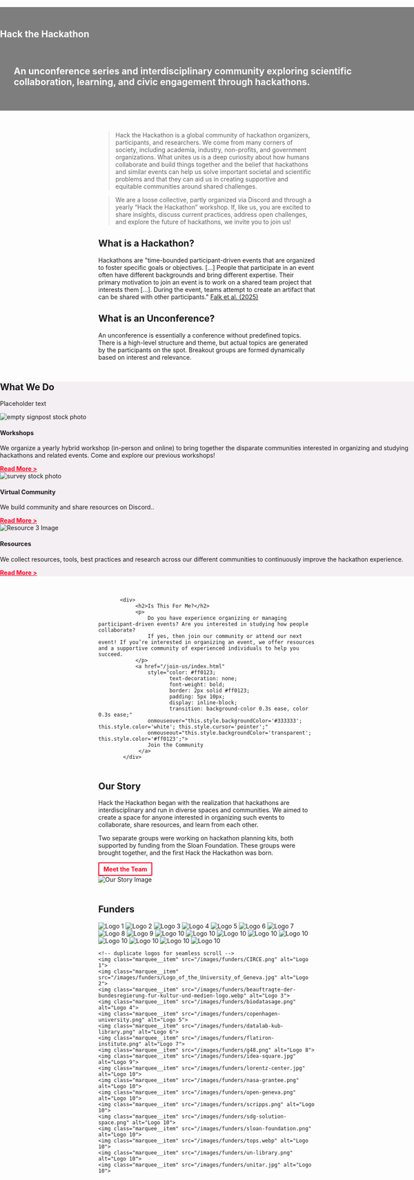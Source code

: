 <!--
.. title: About Us
.. slug: index
.. hide_title: false
.. date: 2024-11-21 19:59:43 UTC
.. tags: 
.. category: 
.. link: 
.. description: 
.. type: text
.. extra_head_data:
   <link rel="stylesheet" href="/assets/css/slider.css">
-->


<!-- Hero Section -->
<section class="text-center py-5" id="about"
         style="background: url('/images/hth_banner.jpg') center/cover no-repeat; background-color: rgba(0, 0, 0, 0.5);
                 background-blend-mode: multiply; margin-left: calc(-50vw + 50%); margin-right: calc(-50vw + 50%); width: 100vw; height: auto; min-height:25vw; display: flex; align-items: center; justify-content: center; margin-bottom: 3rem;"
         xmlns="http://www.w3.org/1999/html">
    <div class="container">
        <h1 style="color: white; padding-bottom: 1rem;">Hack the Hackathon</h1>
        <h2 style="color: white; padding: 1rem 2rem;">An unconference series and interdisciplinary community exploring scientific collaboration, learning, and civic engagement through hackathons.</h2>
    </div>
</section>

> Hack the Hackathon is a global community of hackathon organizers, participants, and researchers. We come from many corners of society, including academia, industry, non-profits, and government organizations. What unites us is a deep curiosity about how humans collaborate and build things together and the belief that hackathons and similar events can help us solve important societal and scientific problems and that they can aid us in creating supportive and equitable communities around shared challenges.

> We are a loose collective, partly organized via Discord and through a yearly “Hack the Hackathon” workshop. If, like us, you are excited to share insights, discuss current practices, address open challenges, and explore the future of hackathons, we invite you to join us!


<!--
   <div class="container">
     <div class="row" id="gallery-row">
       <div class="col-xs-6 col-sm-4 col-md-3">
         <a href="#" data-toggle="modal" data-target="#galleryModal" data-slide-to="0">
           <img src="/images/gallery/hth_impressions1.JPG" alt="Photo 1" class="img-responsive thumbnail" />
         </a>
       </div>
       <div class="col-xs-6 col-sm-4 col-md-3">
         <a href="#" data-toggle="modal" data-target="#galleryModal" data-slide-to="1">
           <img src="/images/gallery/hth_impressions2.jpg" alt="Photo 2" class="img-responsive thumbnail" />
         </a>
       </div>
     </div>
   </div>

   <div class="modal fade" id="galleryModal" tabindex="-1" role="dialog" aria-hidden="true">
     <div class="modal-dialog modal-lg">
       <div class="modal-content">
         <div class="modal-body">
           <div id="galleryCarousel" class="carousel slide" data-ride="carousel" data-interval="false">
             <div class="carousel-inner" role="listbox">
               <div class="item active">
                 <img src="/images/gallery/hth_impressions1.JPG" alt="Photo 1" class="img-responsive center-block" />
               </div>
               <div class="item">
                 <img src="/images/gallery/hth_impressions2.jpg" alt="Photo 2" class="img-responsive center-block" />
               </div>
             </div>

             <a class="left carousel-control" href="#galleryCarousel" role="button" data-slide="prev">
               <span class="glyphicon glyphicon-chevron-left" aria-hidden="true"></span>
               <span class="sr-only">Previous</span>
             </a>
             <a class="right carousel-control" href="#galleryCarousel" role="button" data-slide="next">
               <span class="glyphicon glyphicon-chevron-right" aria-hidden="true"></span>
               <span class="sr-only">Next</span>
             </a>
           </div>
         </div>
         <div class="modal-footer">
           <button type="button" class="btn btn-default" data-dismiss="modal">Close</button>
         </div>
       </div>
     </div>
   </div>

   <script>
   (function() {
     // When a thumbnail is clicked, jump the carousel to the correct slide
     $('#galleryModal').on('show.bs.modal', function (e) {
       var trigger = $(e.relatedTarget);
       var index = trigger.data('slide-to') || 0;
       $('#galleryCarousel').carousel(index);
     });
     // Optional: if you close the modal, stop the carousel (useful if autoplay enabled)
     $('#galleryModal').on('hidden.bs.modal', function () {
       $('#galleryCarousel').carousel(0);
     });
   })();
   </script>
-->
<!--
<section class="text-center py-5" id="about" style="background: url('/images/hth4-participants-small.png') center/cover no-repeat; width: 100%; height: 30vh; display: flex; align-items: center; justify-content: center; margin-bottom: 3rem;">
</section>
-->

<!-- What is... Section -->
<section class="py-5 bg-light" style="margin-bottom: 3rem;">
    <div class="container text-center">
        <div class="row">
            <div class="col-md-6">
                <h2>What is a Hackathon?</h2>
                <p>
                    Hackathons are "time-bounded participant-driven events that are organized to foster specific goals or objectives. [...] People that participate in an event often have different backgrounds and bring different expertise. Their primary motivation to join an event is to work on a shared team project that interests them [...]. During the event, teams attempt to create an artifact that can be shared with other participants." <a href="https://hackathon-planning-kit.org/files/Falk-IEEEAccess-2024.pdf" target="_blank">Falk et al. (2025)</a>
                </p>
            </div>
            <div class="col-md-6">
                <h2>What is an Unconference?</h2>
                <p>An unconference is essentially a conference without predefined topics. There is a high-level structure and theme, but actual topics are generated by the participants on the spot. Breakout groups are formed dynamically based on interest and relevance.</p>
	    </div>
        </div>
    </div>
</section>


<!-- Support & Resources Section -->
<section class="py-5" id="resources" style="background-color: #f3eff2; margin-left: calc(-50vw + 50%); margin-right: calc(-50vw + 50%); width: 100vw; margin-bottom: 3rem;">
    <div class="container">
        <h2 class="text-center mb-4">What We Do</h2>
        <p class="text-center mb-4">
	Placeholder text
        </p>
        <div class="row text-center" style="margin-bottom: 2rem;">
            <!-- Card 1 -->
            <div class="col-md-4">
                <div class="card">
                    <img src="/images/hth_workshop.jpg" class="card-img-top" alt="empty signpost stock photo">
                    <div class="card-body">
                        <h4 class="card-title" style="font-weight: bold">Workshops</h4>
                        <p class="card-text">We organize a yearly hybrid workshop (in-person and online) to bring together the disparate communities interested in organizing and studying hackathons and related events. Come and explore our previous workshops!</p>
                        <a href="/events/index.html" style="color: #ff0123; text-decoration: underline; font-weight: bold;">Read More ></a>
                    </div>
                </div>
            </div>
            <!-- Card 2 -->
            <div class="col-md-4">
                <div class="card">
                    <img src="/images/hth_virtual.png" class="card-img-top" alt="survey stock photo">
                    <div class="card-body">
                        <h4 class="card-title" style="font-weight: bold">Virtual Community</h4>
                        <p class="card-text">We build community and share resources on Discord..</p>
                        <a href="/join-us/index.html" style="color: #ff0123; text-decoration: underline; font-weight: bold;">Read More ></a>
                    </div>
                </div>
            </div>
            <!-- Card 3 -->
            <div class="col-md-4">
                <div class="card">
                    <img src="/images/hth_resources.jpg" class="card-img-top" alt="Resource 3 Image">
                    <div class="card-body">
                        <h4 class="card-title">Resources</h4>
                        <p class="card-text">We collect resources, tools, best practices and research across our different communities to continuously improve the hackathon experience.</p>
                        <a href="/resources/index.html" style="color: #ff0123; text-decoration: underline; font-weight: bold;">Read More ></a>
                    </div>
                </div>
            </div>
        </div>
    </div>
</section>
<section class="py-5 bg-light" style="margin-bottom: 3rem;">

           <div>
                <h2>Is This For Me?</h2>
                <p>
                    Do you have experience organizing or managing participant-driven events? Are you interested in studying how people collaborate?  
                    If yes, then join our community or attend our next event! If you’re interested in organizing an event, we offer resources and a supportive community of experienced individuals to help you succeed.
                </p>
                <a href="/join-us/index.html" 
                    style="color: #ff0123; 
                           text-decoration: none; 
                           font-weight: bold; 
                           border: 2px solid #ff0123; 
                           padding: 5px 10px; 
                           display: inline-block; 
                           transition: background-color 0.3s ease, color 0.3s ease;" 
                    onmouseover="this.style.backgroundColor='#333333'; this.style.color='white'; this.style.cursor='pointer';" 
                    onmouseout="this.style.backgroundColor='transparent'; this.style.color='#ff0123';">
                    Join the Community
                 </a>
            </div>

</section>

<!-- Is This For Me Section 
<section class="py-5 bg-light" style="margin-bottom: 3rem;">
    <div class="container">
        <div class="row align-items-center">
            <div class="col-md-6">
                <img src="https://picsum.photos/600/400" alt="Is This For Me? Image" class="img-fluid rounded">
            </div>
            <div class="col-md-6">
                <h2>Is This For Me?</h2>
                <p>
                    Do you have experience organizing or managing participant-driven events? Are you interested in studying how people collaborate?  
                    If yes, then join our community or attend our next event! If you’re interested in organizing an event, we offer resources and a supportive community of experienced individuals to help you succeed.
                </p>
                <a href="/join-us/index.html" 
                    style="color: #ff0123; 
                           text-decoration: none; 
                           font-weight: bold; 
                           border: 2px solid #ff0123; 
                           padding: 5px 10px; 
                           display: inline-block; 
                           transition: background-color 0.3s ease, color 0.3s ease;" 
                    onmouseover="this.style.backgroundColor='#333333'; this.style.color='white'; this.style.cursor='pointer';" 
                    onmouseout="this.style.backgroundColor='transparent'; this.style.color='#ff0123';">
                    Join the Community
                 </a>
            </div>
        </div>
    </div>
</section> -->


<!-- Our Story Section -->
<section class="py-5" id="story" style="margin-bottom: 3rem;">
    <div class="container">
        <div class="row align-items-center">
            <div class="col-md-6">
                <h2>Our Story</h2>
                <p>
                    Hack the Hackathon began with the realization that hackathons are interdisciplinary and run in diverse spaces and communities. We aimed to create a space for anyone interested in organizing such events to collaborate, share resources, and learn from each other.
                </p>
                <p>
                    Two separate groups were working on hackathon planning kits, both supported by funding from the Sloan Foundation. These groups were brought together, and the first Hack the Hackathon was born.
                </p>
                <a href="#" 
                    style="color: #ff0123; 
                           text-decoration: none; 
                           font-weight: bold; 
                           border: 2px solid #ff0123; 
                           padding: 5px 10px; 
                           display: inline-block; 
                           transition: background-color 0.3s ease, color 0.3s ease;" 
                    onmouseover="this.style.backgroundColor='#333333'; this.style.color='white'; this.style.cursor='pointer';" 
                    onmouseout="this.style.backgroundColor='transparent'; this.style.color='#ff0123';">
                    Meet the Team
                 </a>
            </div>
            <div class="col-md-6">
                <img src="https://picsum.photos/600/400" alt="Our Story Image" class="img-fluid rounded">
            </div>
        </div>
    </div>
</section>

## Funders


<!-- Horizontal hover slider

IMPORTANT NOTE:

To add a new funder logo, you must:
* add an <img src= ..."> command into the `slider-track`-div below
* you must add this command *twice* as has been done with the other logos to ensure smooth scrolling
* you must edit the `100% {transform : translateX(-5100px);}` command inside `keyframes scroll` by adding your image's width

 -->
<div class="image-marquee">
  <div class="marquee__inner">
    <img class="marquee__item" src="/images/funders/CIRCE.png" alt="Logo 1">
    <img class="marquee__item" src="/images/funders/Logo_of_the_University_of_Geneva.jpg" alt="Logo 2">
    <img class="marquee__item" src="/images/funders/beauftragte-der-bundesregierung-fur-kultur-und-medien-logo.webp" alt="Logo 3">
    <img class="marquee__item" src="/images/funders/biodatasage.png" alt="Logo 4">
    <img class="marquee__item" src="/images/funders/copenhagen-university.png" alt="Logo 5">
    <img class="marquee__item" src="/images/funders/datalab-kub-library.png" alt="Logo 6">
    <img class="marquee__item" src="/images/funders/flatiron-institute.png" alt="Logo 7">
    <img class="marquee__item" src="/images/funders/g48.png" alt="Logo 8">
    <img class="marquee__item" src="/images/funders/idea-square.jpg" alt="Logo 9">
    <img class="marquee__item" src="/images/funders/lorentz-center.jpg" alt="Logo 10">
    <img class="marquee__item" src="/images/funders/nasa-grantee.png" alt="Logo 10">
    <img class="marquee__item" src="/images/funders/open-geneva.png" alt="Logo 10">
    <img class="marquee__item" src="/images/funders/scripps.png" alt="Logo 10">
    <img class="marquee__item" src="/images/funders/sdg-solution-space.png" alt="Logo 10">
    <img class="marquee__item" src="/images/funders/sloan-foundation.png" alt="Logo 10">
    <img class="marquee__item" src="/images/funders/tops.webp" alt="Logo 10">
    <img class="marquee__item" src="/images/funders/un-library.png" alt="Logo 10">
    <img class="marquee__item" src="/images/funders/unitar.jpg" alt="Logo 10">

    <!-- duplicate logos for seamless scroll -->
    <img class="marquee__item" src="/images/funders/CIRCE.png" alt="Logo 1">
    <img class="marquee__item" src="/images/funders/Logo_of_the_University_of_Geneva.jpg" alt="Logo 2">
    <img class="marquee__item" src="/images/funders/beauftragte-der-bundesregierung-fur-kultur-und-medien-logo.webp" alt="Logo 3">
    <img class="marquee__item" src="/images/funders/biodatasage.png" alt="Logo 4">
    <img class="marquee__item" src="/images/funders/copenhagen-university.png" alt="Logo 5">
    <img class="marquee__item" src="/images/funders/datalab-kub-library.png" alt="Logo 6">
    <img class="marquee__item" src="/images/funders/flatiron-institute.png" alt="Logo 7">
    <img class="marquee__item" src="/images/funders/g48.png" alt="Logo 8">
    <img class="marquee__item" src="/images/funders/idea-square.jpg" alt="Logo 9">
    <img class="marquee__item" src="/images/funders/lorentz-center.jpg" alt="Logo 10">
    <img class="marquee__item" src="/images/funders/nasa-grantee.png" alt="Logo 10">
    <img class="marquee__item" src="/images/funders/open-geneva.png" alt="Logo 10">
    <img class="marquee__item" src="/images/funders/scripps.png" alt="Logo 10">
    <img class="marquee__item" src="/images/funders/sdg-solution-space.png" alt="Logo 10">
    <img class="marquee__item" src="/images/funders/sloan-foundation.png" alt="Logo 10">
    <img class="marquee__item" src="/images/funders/tops.webp" alt="Logo 10">
    <img class="marquee__item" src="/images/funders/un-library.png" alt="Logo 10">
    <img class="marquee__item" src="/images/funders/unitar.jpg" alt="Logo 10">

  </div>
</div>

